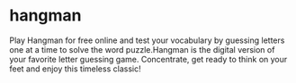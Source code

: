 # hangman
Play Hangman for free online and test your vocabulary by guessing letters one at a time to solve the word puzzle.Hangman is the digital version of your favorite letter guessing game. Concentrate, get ready to think on your feet and enjoy this timeless classic!
